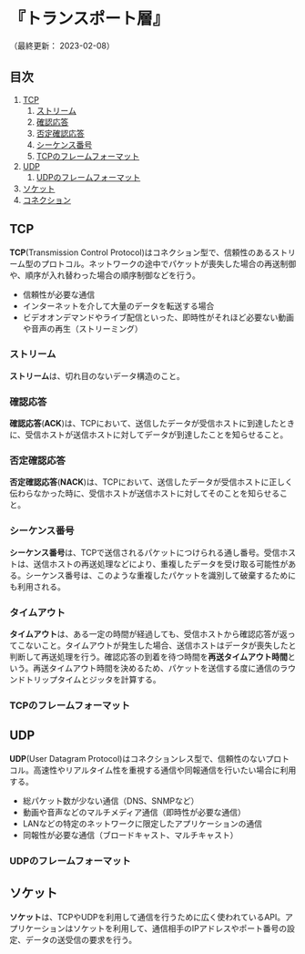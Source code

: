 # 『トランスポート層』

（最終更新： 2023-02-08）


## 目次

1. [TCP](#tcp)
	1. [ストリーム](#ストリーム)
	1. [確認応答](#確認応答)
	1. [否定確認応答](#否定確認応答)
	1. [シーケンス番号](#シーケンス番号)
	1. [TCPのフレームフォーマット](#tcpのフレームフォーマット)
1. [UDP](#udp)
	1. [UDPのフレームフォーマット](#udpのフレームフォーマット)
1. [ソケット](#ソケット)
1. [コネクション](#コネクション)


## TCP

**TCP**(Transmission Control Protocol)はコネクション型で、信頼性のあるストリーム型のプロトコル。ネットワークの途中でパケットが喪失した場合の再送制御や、順序が入れ替わった場合の順序制御などを行う。

- 信頼性が必要な通信
- インターネットを介して大量のデータを転送する場合
- ビデオオンデマンドやライブ配信といった、即時性がそれほど必要ない動画や音声の再生（ストリーミング）

### ストリーム

**ストリーム**は、切れ目のないデータ構造のこと。

### 確認応答

**確認応答**(**ACK**)は、TCPにおいて、送信したデータが受信ホストに到達したときに、受信ホストが送信ホストに対してデータが到達したことを知らせること。

### 否定確認応答

**否定確認応答**(**NACK**)は、TCPにおいて、送信したデータが受信ホストに正しく伝わらなかった時に、受信ホストが送信ホストに対してそのことを知らせること。

### シーケンス番号

**シーケンス番号**は、TCPで送信されるパケットにつけられる通し番号。受信ホストは、送信ホストの再送処理などにより、重複したデータを受け取る可能性がある。シーケンス番号は、このような重複したパケットを識別して破棄するためにも利用される。

### タイムアウト

**タイムアウト**は、ある一定の時間が経過しても、受信ホストから確認応答が返ってこないこと。タイムアウトが発生した場合、送信ホストはデータが喪失したと判断して再送処理を行う。確認応答の到着を待つ時間を**再送タイムアウト時間**という。再送タイムアウト時間を決めるため、パケットを送信する度に通信のラウンドトリップタイムとジッタを計算する。

### TCPのフレームフォーマット


## UDP

**UDP**(User Datagram Protocol)はコネクションレス型で、信頼性のないプロトコル。高速性やリアルタイム性を重視する通信や同報通信を行いたい場合に利用する。

- 総パケット数が少ない通信（DNS、SNMPなど）
- 動画や音声などのマルチメディア通信（即時性が必要な通信）
- LANなどの特定のネットワークに限定したアプリケーションの通信
- 同報性が必要な通信（ブロードキャスト、マルチキャスト）

### UDPのフレームフォーマット


## ソケット

**ソケット**は、TCPやUDPを利用して通信を行うために広く使われているAPI。アプリケーションはソケットを利用して、通信相手のIPアドレスやポート番号の設定、データの送受信の要求を行う。


